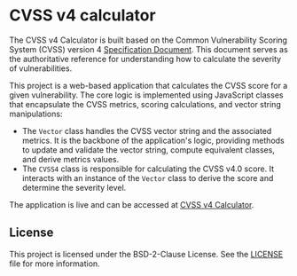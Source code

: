 # CVSS v4 calculator
The CVSS v4 Calculator is built based on the Common Vulnerability Scoring System (CVSS) version 4 [Specification Document](https://www.first.org/cvss/v4.0/specification-document). This document serves as the authoritative reference for understanding how to calculate the severity of vulnerabilities.

This project is a web-based application that calculates the CVSS score for a given vulnerability. The core logic is implemented using JavaScript classes that encapsulate the CVSS metrics, scoring calculations, and vector string manipulations:

- The `Vector` class handles the CVSS vector string and the associated metrics. It is the backbone of the application's logic, providing methods to update and validate the vector string, compute equivalent classes, and derive metrics values.
- The `CVSS4` class is responsible for calculating the CVSS v4.0 score. It interacts with an instance of the `Vector` class to derive the score and determine the severity level.

The application is live and can be accessed at [CVSS v4 Calculator](https://redhatproductsecurity.github.io/cvss-v4-calculator/).

## License
This project is licensed under the BSD-2-Clause License. See the [LICENSE](./LICENSE) file for more information.
